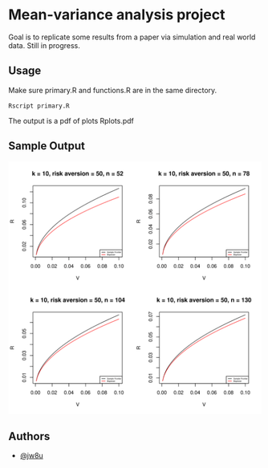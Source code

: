 # Mean-variance analysis project

Goal is to replicate some results from a paper via simulation and real world data. Still in progress.

## Usage

Make sure primary.R and functions.R are in the same directory.
```
Rscript primary.R
```
The output is a pdf of plots Rplots.pdf 

## Sample Output
![alt text](Rplots-1.png)


## Authors

- [@jw8u](https://www.github.com/jw8u)
